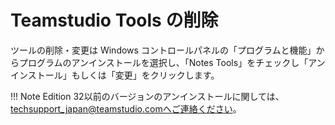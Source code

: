 # Teamstudio Tools の削除

ツールの削除・変更は Windows コントロールパネルの「プログラムと機能」からプログラムのアンインストールを選択し、「Notes Tools」をチェックし「アンインストール」もしくは「変更」をクリックします。

!!! Note
    Edition 32以前のバージョンのアンインストールに関しては、techsupport_japan@teamstudio.comへご連絡ください。
